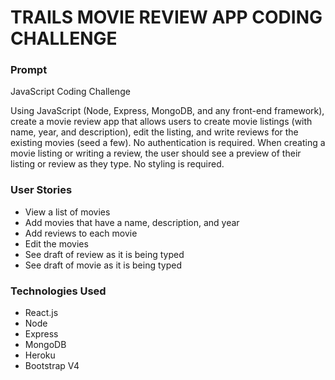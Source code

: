 # TRAILS MOVIE REVIEW APP CODING CHALLENGE

### Prompt
JavaScript Coding Challenge

Using JavaScript (Node, Express, MongoDB, and any front-end framework), create a movie review app that allows users to create movie listings (with name, year, and description), edit the listing, and write reviews for the existing movies (seed a few). No authentication is required. When creating a movie listing or writing a review, the user should see a preview of their listing or review as they type. No styling is required.


### User Stories
* View a list of movies
* Add movies that have a name, description, and year
* Add reviews to each movie
* Edit the movies
* See draft of review as it is being typed
* See draft of movie as it is being typed

### Technologies Used
* React.js
* Node
* Express
* MongoDB
* Heroku
* Bootstrap V4
